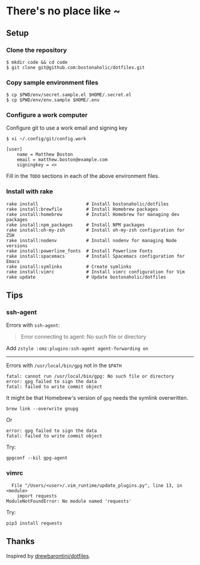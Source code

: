 # There's no place like ~

## Setup

### Clone the repository

```
$ mkdir code && cd code
$ git clone git@github.com:bostonaholic/dotfiles.git
```

### Copy sample environment files

```
$ cp $PWD/env/secret.sample.el $HOME/.secret.el
$ cp $PWD/env/env.sample $HOME/.env
```

### Configure a work computer

Configure git to use a work email and signing key

```
$ vi ~/.config/git/config.work
```

```
[user]
	name = Matthew Boston
	email = matthew.boston@example.com
	signingkey = <>
```

Fill in the `TODO` sections in each of the above environment files.

### Install with rake

```
rake install                  # Install bostonaholic/dotfiles
rake install:brewfile         # Install Homebrew packages
rake install:homebrew         # Install Homebrew for managing dev packages
rake install:npm_packages     # Install NPM packages
rake install:oh-my-zsh        # Install oh-my-zsh configuration for ZSH
rake install:nodenv           # Install nodenv for managing Node versions
rake install:powerline_fonts  # Install Powerline Fonts
rake install:spacemacs        # Install Spacemacs configuration for Emacs
rake install:symlinks         # Create symlinks
rake install:vimrc            # Install vimrc configuration for Vim
rake update                   # Update bostonaholic/dotfiles
```

## Tips

### ssh-agent

Errors with `ssh-agent`:

> Error connecting to agent: No such file or directory

Add `zstyle :omz:plugins:ssh-agent agent-forwarding on`

---

Errors with `/usr/local/bin/gpg` not in the `$PATH`

```
fatal: cannot run /usr/local/bin/gpg: No such file or directory
error: gpg failed to sign the data
fatal: failed to write commit object
```

It might be that Homebrew's version of `gpg` needs the symlink overwritten.

```
brew link --overwrite gnupg
```

Or

```
error: gpg failed to sign the data
fatal: failed to write commit object
```

Try:

```
gpgconf --kil gpg-agent
```

### vimrc

```
  File "/Users/<user>/.vim_runtime/update_plugins.py", line 13, in <module>
    import requests
ModuleNotFoundError: No module named 'requests'
```

Try:

```
pip3 install requests
```

## Thanks

Inspired by [drewbarontini/dotfiles](https://github.com/drewbarontini/dotfiles).
